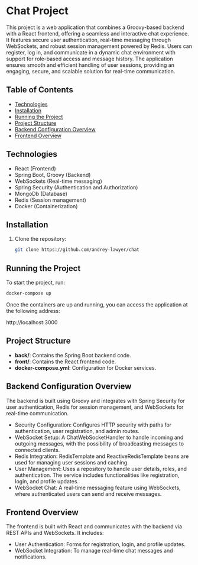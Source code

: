 # Chat Project

This project is a web application that combines a Groovy-based backend with a React frontend, offering a seamless and interactive chat experience. It features secure user authentication, real-time messaging through WebSockets, and robust session management powered by Redis. Users can register, log in, and communicate in a dynamic chat environment with support for role-based access and message history. The application ensures smooth and efficient handling of user sessions, providing an engaging, secure, and scalable solution for real-time communication.

## Table of Contents

- [Technologies](#technologies)
- [Installation](#installation)
- [Running the Project](#running-the-project)
- [Project Structure](#project-structure)
- [Backend Configuration Overview](#backend-configuration-overview)
- [Frontend Overview](#frontend-overview)

## Technologies


- React (Frontend)
- Spring Boot, Groovy (Backend)
- WebSockets (Real-time messaging)
- Spring Security (Authentication and Authorization)
- MongoDb (Database)
- Redis (Session management)
- Docker (Containerization)

## Installation

1. Clone the repository:
   ```bash
   git clone https://github.com/andrey-lawyer/chat
   ```

## Running the Project

To start the project, run:

```bash
docker-compose up
```
Once the containers are up and running, you can access the application at the following address:

http://localhost:3000

## Project Structure

- **back/**: Contains the Spring Boot backend code.
- **front/**: Contains the React frontend code.
- **docker-compose.yml**: Configuration for Docker services.

## Backend Configuration Overview

The backend is built using Groovy and integrates with Spring Security for user authentication, Redis for session management, and WebSockets for real-time communication.

- Security Configuration: Configures HTTP security with paths for authentication, user registration, and admin routes.
- WebSocket Setup: A ChatWebSocketHandler to handle incoming and outgoing messages, with the possibility of broadcasting messages to connected clients.
- Redis Integration: RedisTemplate and ReactiveRedisTemplate beans are used for managing user sessions and caching.
- User Management: Uses a repository to handle user details, roles, and authentication. The service includes functionalities like registration, login, and profile updates.
- WebSocket Chat: A real-time messaging feature using WebSockets, where authenticated users can send and receive messages.

## Frontend Overview
The frontend is built with React and communicates with the backend via REST APIs and WebSockets. It includes:

- User Authentication: Forms for registration, login, and profile updates.
- WebSocket Integration: To manage real-time chat messages and notifications.

